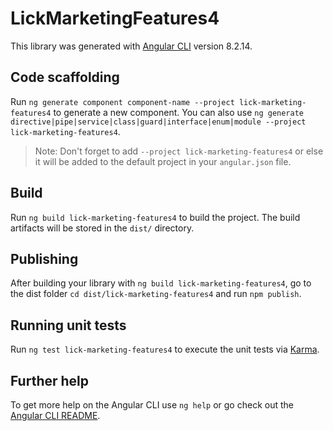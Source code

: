 # LickMarketingFeatures4

This library was generated with [Angular CLI](https://github.com/angular/angular-cli) version 8.2.14.

## Code scaffolding

Run `ng generate component component-name --project lick-marketing-features4` to generate a new component. You can also use `ng generate directive|pipe|service|class|guard|interface|enum|module --project lick-marketing-features4`.
> Note: Don't forget to add `--project lick-marketing-features4` or else it will be added to the default project in your `angular.json` file. 

## Build

Run `ng build lick-marketing-features4` to build the project. The build artifacts will be stored in the `dist/` directory.

## Publishing

After building your library with `ng build lick-marketing-features4`, go to the dist folder `cd dist/lick-marketing-features4` and run `npm publish`.

## Running unit tests

Run `ng test lick-marketing-features4` to execute the unit tests via [Karma](https://karma-runner.github.io).

## Further help

To get more help on the Angular CLI use `ng help` or go check out the [Angular CLI README](https://github.com/angular/angular-cli/blob/master/README.md).
